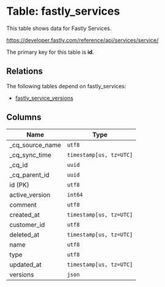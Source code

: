 # Table: fastly_services

This table shows data for Fastly Services.

https://developer.fastly.com/reference/api/services/service/

The primary key for this table is **id**.

## Relations

The following tables depend on fastly_services:
  - [fastly_service_versions](fastly_service_versions)

## Columns

| Name          | Type          |
| ------------- | ------------- |
|_cq_source_name|`utf8`|
|_cq_sync_time|`timestamp[us, tz=UTC]`|
|_cq_id|`uuid`|
|_cq_parent_id|`uuid`|
|id (PK)|`utf8`|
|active_version|`int64`|
|comment|`utf8`|
|created_at|`timestamp[us, tz=UTC]`|
|customer_id|`utf8`|
|deleted_at|`timestamp[us, tz=UTC]`|
|name|`utf8`|
|type|`utf8`|
|updated_at|`timestamp[us, tz=UTC]`|
|versions|`json`|